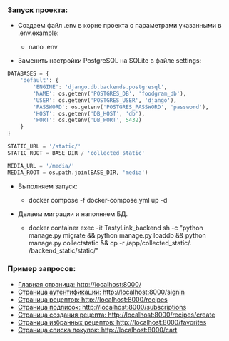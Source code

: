 ### Запуск проекта:
- Создаем файл .env в корне проекта c параметрами указанными в .env.example:
    - nano .env

- Заменить настройки PostgreSQL на SQLite в файле settings:

```python
DATABASES = {
    'default': {
        'ENGINE': 'django.db.backends.postgresql',
        'NAME': os.getenv('POSTGRES_DB', 'foodgram_db'),
        'USER': os.getenv('POSTGRES_USER', 'django'),
        'PASSWORD': os.getenv('POSTGRES_PASSWORD', 'password'),
        'HOST': os.getenv('DB_HOST', 'db'),
        'PORT': os.getenv('DB_PORT', 5432)
    }
}

STATIC_URL = '/static/'
STATIC_ROOT = BASE_DIR / 'collected_static'

MEDIA_URL = '/media/'
MEDIA_ROOT = os.path.join(BASE_DIR, 'media')
```

- Выполняем запуск:
    - docker compose -f docker-compose.yml up -d

- Делаем миграции и наполняем БД.
    - docker container exec -it TastyLink_backend sh -c "python manage.py migrate && python manage.py loaddb && python manage.py collectstatic && cp -r /app/collected_static/. /backend_static/static/"

### Пример запросов:
- [Главная страница: http://localhost:8000/](http://localhost:8000/)
- [Страница аутентификации: http://localhost:8000/signin](http://localhost:8000/signin)
- [Страница рецептов: http://localhost:8000/recipes](http://localhost:8000/recipes)
- [Страница подписок: http://localhost:8000/subscriptions](http://localhost:8000/subscriptions)
- [Страница создания рецепта: http://localhost:8000/recipes/create](http://localhost:8000/recipes/create)
- [Страница избранных рецептов: http://localhost:8000/favorites](http://localhost:8000/favorites)
- [Страница списка покупок: http://localhost:8000/cart](http://localhost:8000/cart)